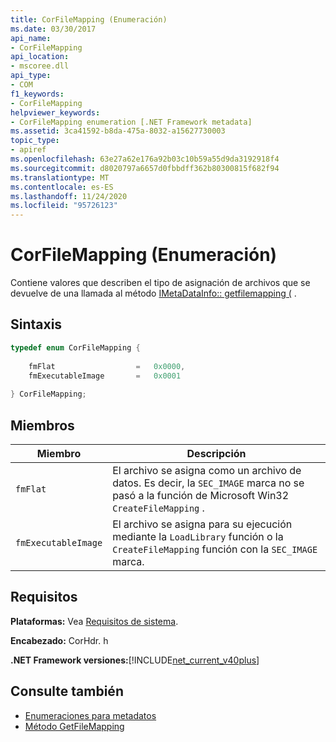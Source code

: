 ```yaml
---
title: CorFileMapping (Enumeración)
ms.date: 03/30/2017
api_name:
- CorFileMapping
api_location:
- mscoree.dll
api_type:
- COM
f1_keywords:
- CorFileMapping
helpviewer_keywords:
- CorFileMapping enumeration [.NET Framework metadata]
ms.assetid: 3ca41592-b8da-475a-8032-a15627730003
topic_type:
- apiref
ms.openlocfilehash: 63e27a62e176a92b03c10b59a55d9da3192918f4
ms.sourcegitcommit: d8020797a6657d0fbbdff362b80300815f682f94
ms.translationtype: MT
ms.contentlocale: es-ES
ms.lasthandoff: 11/24/2020
ms.locfileid: "95726123"
---
```

# <a name="corfilemapping-enumeration"></a>CorFileMapping (Enumeración)

Contiene valores que describen el tipo de asignación de archivos que se devuelve de una llamada al método [IMetaDataInfo:: getfilemapping (](imetadatainfo-getfilemapping-method.md) .  
  
## <a name="syntax"></a>Sintaxis  
  
```cpp  
typedef enum CorFileMapping {  
  
    fmFlat                  =   0x0000,  
    fmExecutableImage       =   0x0001  
  
} CorFileMapping;  
```  
  
## <a name="members"></a>Miembros  
  
|Miembro|Descripción|  
|------------|-----------------|  
|`fmFlat`|El archivo se asigna como un archivo de datos. Es decir, la `SEC_IMAGE` marca no se pasó a la función de Microsoft Win32 `CreateFileMapping` .|  
|`fmExecutableImage`|El archivo se asigna para su ejecución mediante la `LoadLibrary` función o la `CreateFileMapping` función con la `SEC_IMAGE` marca.|  
  
## <a name="requirements"></a>Requisitos  

 **Plataformas:** Vea [Requisitos de sistema](../../get-started/system-requirements.md).  
  
 **Encabezado:** CorHdr. h  
  
 **.NET Framework versiones:**[!INCLUDE[net_current_v40plus](../../../../includes/net-current-v40plus-md.md)]  
  
## <a name="see-also"></a>Consulte también

- [Enumeraciones para metadatos](metadata-enumerations.md)
- [Método GetFileMapping](imetadatainfo-getfilemapping-method.md)
